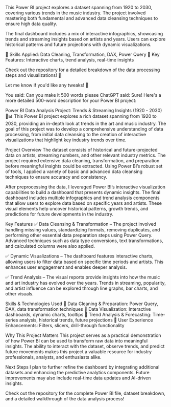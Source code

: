 This Power BI project explores a dataset spanning from 1920 to 2030, covering various trends in the music industry. The project involved mastering both fundamental and advanced data cleansing techniques to ensure high data quality.

The final dashboard includes a mix of interactive infographics, showcasing trends and streaming insights based on artists and years. Users can explore historical patterns and future projections with dynamic visualizations.

🔹 Skills Applied: Data Cleaning, Transformation, DAX, Power Query
🔹 Key Features: Interactive charts, trend analysis, real-time insights

Check out the repository for a detailed breakdown of the data processing steps and visualizations! 🚀

Let me know if you'd like any tweaks! 🚀

You said:
Can you make it 500 words please
ChatGPT said:
Sure! Here's a more detailed 500-word description for your Power BI project:

Power BI Data Analysis Project: Trends & Streaming Insights (1920 - 2030) 🎨📊
This Power BI project explores a rich dataset spanning from 1920 to 2030, providing an in-depth look at trends in the art and music industry. The goal of this project was to develop a comprehensive understanding of data processing, from initial data cleansing to the creation of interactive visualizations that highlight key industry trends over time.

Project Overview
The dataset consists of historical and future-projected data on artists, streaming numbers, and other relevant industry metrics. The project required extensive data cleaning, transformation, and preparation before meaningful insights could be extracted. Using Power BI’s robust set of tools, I applied a variety of basic and advanced data cleansing techniques to ensure accuracy and consistency.

After preprocessing the data, I leveraged Power BI’s interactive visualization capabilities to build a dashboard that presents dynamic insights. The final dashboard includes multiple infographics and trend analysis components that allow users to explore data based on specific years and artists. These visual elements help uncover historical patterns, growth trends, and predictions for future developments in the industry.

Key Features
✅ Data Cleansing & Transformation – The project involved handling missing values, standardizing formats, removing duplicates, and performing other essential data preparation steps using Power Query. Advanced techniques such as data type conversions, text transformations, and calculated columns were also applied.

✅ Dynamic Visualizations – The dashboard features interactive charts, allowing users to filter data based on specific time periods and artists. This enhances user engagement and enables deeper analysis.

✅ Trend Analysis – The visual reports provide insights into how the music and art industry has evolved over the years. Trends in streaming, popularity, and artist influence can be explored through line graphs, bar charts, and other visuals.


Skills & Technologies Used
🔹 Data Cleaning & Preparation: Power Query, DAX, data transformation techniques
🔹 Data Visualization: Interactive dashboards, dynamic charts, tooltips
🔹 Trend Analysis & Forecasting: Time-series analysis, historical trends, future projections
🔹 User Experience Enhancements: Filters, slicers, drill-through functionality

Why This Project Matters
This project serves as a practical demonstration of how Power BI can be used to transform raw data into meaningful insights. The ability to interact with the dataset, observe trends, and predict future movements makes this project a valuable resource for industry professionals, analysts, and enthusiasts alike.

Next Steps
I plan to further refine the dashboard by integrating additional datasets and enhancing the predictive analytics components. Future improvements may also include real-time data updates and AI-driven insights.

Check out the repository for the complete Power BI file, dataset breakdown, and a detailed walkthrough of the data analysis process! 

